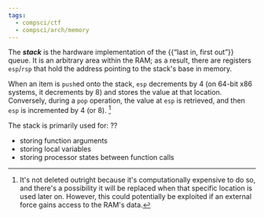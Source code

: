```yaml
---
tags:
  - compsci/ctf
  - compsci/arch/memory
---
```

The ***stack*** is the hardware implementation of the {{“last in, first out”}} queue. It is an arbitrary area within the RAM; as a result, there are registers `esp`/`rsp` that hold the address pointing to the stack's base in memory. <!--SR:!2024-06-08,4,270-->

When an item is `push`ed onto the stack, `esp` decrements by 4 (on 64-bit x86 systems, it decrements by 8) and stores the value at that location. Conversely, during a `pop` operation, the value at `esp` is retrieved, and then `esp` is incremented by 4 (or 8). [^1]

The stack is primarily used for:
??
- storing function arguments
- storing local variables
- storing processor states between function calls <!--SR:!2024-06-07,1,210-->

[^1]: It's not deleted outright because it's computationally expensive to do so, and there's a possibility it will be replaced when that specific location is used later on. However, this could potentially be exploited if an external force gains access to the RAM's data.